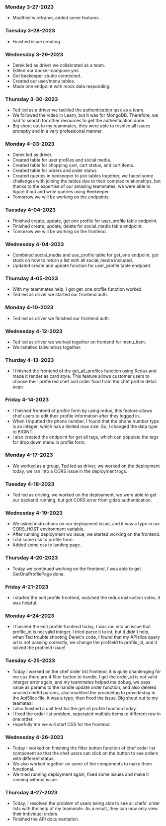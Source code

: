 ### Monday 3-27-2023
* Modified wireframe, added some features.


### Tuesday 3-28-2023
* Finished issue creating.


### Wednesday 3-29-2023
* Derek led as driver we collabrated as a team.
* Edited our docker-compose.yml.
* Got beekeeper studio connected.
* Created our user/menu tables.
* Made one endpoint with mock data responding.


### Thursday 3-30-2023
* Ted led as a driver we tackled the authentication task as a team.
* We followed the video in Learn, but it was for MongoDB.   Therefore, we had to search for other resources to get the authentication done.
* Big shout out to my teammates, they were able to resolve all issues promptly and in a very professional manner.


### Monday 4-03-2023
* Derek led as driver.
* Created table for user profiles and social media.
* Created table for shopping cart, cart status, and cart items.
* Created table for orders and order status
* Created queries in beekeeper to join tables together, we faced some challenges with joining the tables due to their complex relationships, but thanks to the expertise of our amazing teammates, we were able to figure it out and write queries using Beekeeper.
* Tomorrow we will be working on the endpoints.

### Tuesday 4-04-2023
* Finished create, update, get one profile for user_profile table endpoint.
* Finished create, update, delete for social_media table endpoint.
* Tomorrow we will be working on the frontend.

### Wednesday 4-04-2023
* Combined social_media and use_profile table for get_one endpoint, got stuck on how to return a list with all social_media included.
* Updated create and update function for user_profile table endpoint.

### Thursday 4-05-2023
* With my teammates help, I got get_one profile function worked.
* Ted led as driver we started our frontend auth.

###  Monday 4-10-2023
* Ted led as driver we finished our frontend auth.

###  Wednesday 4-12-2023
* Ted led as driver we worked together on frontend for menu_item.
* We installed tailwindcss together.

###  Thurday 4-13-2023
* I finished the frontend of the get_all_profiles function using Redux and made it render as card style. This feature allows customer users to choose their preferred chef and order food from the chef profile detail page.

### Friday 4-14-2023
* I finished frontend of profile form by using redux, this feature allows chef users to edit their profile information after they logged in.
* When I inputted the phone number, I found that the phone number type is an integer, which has a limited max size. So, I changed the data type to BIGINT.
* I also created the endpoint for get all tags, which can populate the tags for drop down menu in profile form.

### Monday 4-17-2023
* We worked as a group, Ted led as driver, we worked on the deployment today, we ran into a CORS issue in the deployment logs.

### Tuesday 4-18-2023
* Ted led as driving, we worked on the deployment, we were able to get our backend running, but got CORS error from gitlab authentication.

### Wednesday 4-19-2023
* We asked instructions on our deployment issue, and it was a typo in our CORS_HOST environment variable.
* After running deployment wo issue, we started working on the frontend.
* I did some css to profile form.
* Added some css to landing page.

### Thursday 4-20-2023
* Today we continued working on the frontend, I was able to get GetOneProfilePage done.

### Friday 4-21-2023
* I started the edit profile frontend, watched the redux instruction video, it was helpful.

### Monday 4-24-2023
* I finished the edit profile frontend today, I was ran into an issue that profile_id is not valid integer, I tried parse it to int, but it didn't help, when Ted trouble shooting Derek's code, I found that my APIslice query url is not passing correctly, we change the profileId to profile_id, and it solved the profileId issue!

### Tuesday 4-25-2023
* Today I worked on the chef order list frontend, it is quite chanlenging for me cuz there are 4 filter button to handle, I get the order_id is not valid interger error again, and my teammates helped me debug, we pass value as params to the handle update order function, and also deleted unused chefId params, also modified the providetag to providestag in the ApiSlice file, it was a typo, then fixed the issue. Big shout out to my teamates!
* I also finished a unit test for the get all profile function today.
* I fixed the order list problem,  seperated multiple items to different row in one order.
* Hopefully tmr we will start CSS for the frontend.


### Wednesday 4-26-2023
* Today I worked on finishing the filter button function of chef order list component so that the chef users can click on the button to see orders with different status.
* We also worked together on some of the components to make them functional.
* We tried running deployment again, fixed some issues and make it running without issue.

### Thursday 4-27-2023
* Today, I resolved the problem of users being able to see all chefs' order lists with the help of my teammate. As a result, they can now only view their individual orders.
* Finished the API documentation.

